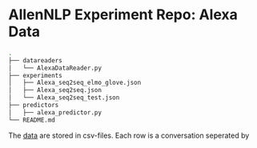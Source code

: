 # AllenNLP Experiment Repo: Alexa Data 

```bash
.
├── datareaders
│   └── AlexaDataReader.py
├── experiments
│   ├── Alexa_seq2seq_elmo_glove.json
│   ├── Alexa_seq2seq.json
│   └── Alexa_seq2seq_test.json
├── predictors
│   ├── alexa_predictor.py
└── README.md
```

The [data](../data/alexa_conversations.csv) are stored in csv-files. Each row is a
conversation seperated by
